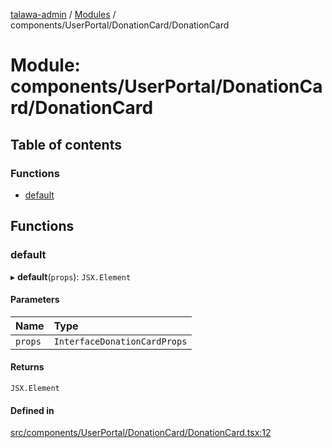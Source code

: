 [talawa-admin](../README.md) / [Modules](../modules.md) / components/UserPortal/DonationCard/DonationCard

# Module: components/UserPortal/DonationCard/DonationCard

## Table of contents

### Functions

- [default](components_UserPortal_DonationCard_DonationCard.md#default)

## Functions

### default

▸ **default**(`props`): `JSX.Element`

#### Parameters

| Name | Type |
| :------ | :------ |
| `props` | `InterfaceDonationCardProps` |

#### Returns

`JSX.Element`

#### Defined in

[src/components/UserPortal/DonationCard/DonationCard.tsx:12](https://github.com/disha1202/talawa-admin/blob/b7b8ade/src/components/UserPortal/DonationCard/DonationCard.tsx#L12)
